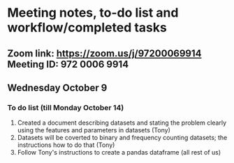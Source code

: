 # Meeting notes, to-do list and workflow/completed tasks
## Zoom link:   https://zoom.us/j/97200069914     Meeting ID: 972 0006 9914

## Wednesday October 9
### To do list (till Monday October 14)
1. Created a document describing datasets and stating the problem clearly using the features and parameters in datasets (Tony)
2. Datasets will be coverted to binary and frequency counting datasets; the instructions how to do that (Tony)
3. Follow Tony's instructions to create a pandas dataframe (all rest of us)
